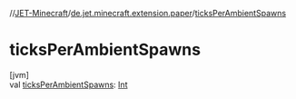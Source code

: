//[JET-Minecraft](../../index.md)/[de.jet.minecraft.extension.paper](index.md)/[ticksPerAmbientSpawns](ticks-per-ambient-spawns.md)

# ticksPerAmbientSpawns

[jvm]\
val [ticksPerAmbientSpawns](ticks-per-ambient-spawns.md): [Int](https://kotlinlang.org/api/latest/jvm/stdlib/kotlin/-int/index.html)
